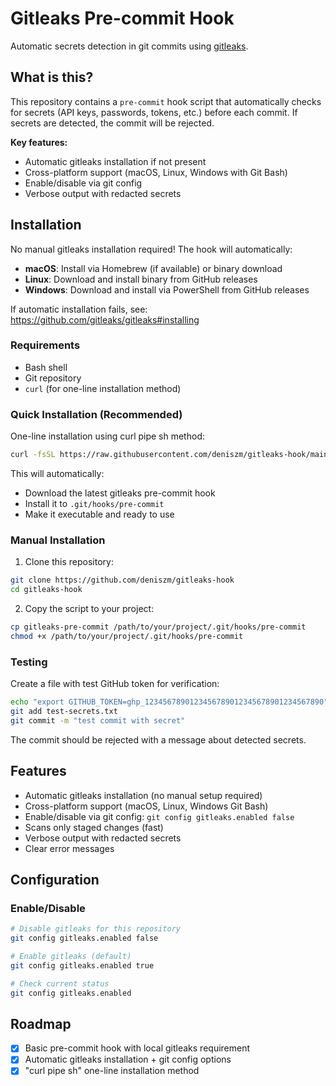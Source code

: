 # Gitleaks Pre-commit Hook

Automatic secrets detection in git commits using [gitleaks](https://github.com/gitleaks/gitleaks).

## What is this?

This repository contains a `pre-commit` hook script that automatically checks for secrets (API keys, passwords, tokens, etc.) before each commit. If secrets are detected, the commit will be rejected.

**Key features:**
- Automatic gitleaks installation if not present
- Cross-platform support (macOS, Linux, Windows with Git Bash)
- Enable/disable via git config
- Verbose output with redacted secrets

## Installation

No manual gitleaks installation required! The hook will automatically:

- **macOS**: Install via Homebrew (if available) or binary download
- **Linux**: Download and install binary from GitHub releases  
- **Windows**: Download and install via PowerShell from GitHub releases

If automatic installation fails, see: https://github.com/gitleaks/gitleaks#installing

### Requirements

- Bash shell
- Git repository
- `curl` (for one-line installation method)

### Quick Installation (Recommended)

One-line installation using curl pipe sh method:

```bash
curl -fsSL https://raw.githubusercontent.com/deniszm/gitleaks-hook/main/install.sh | bash
```

This will automatically:
- Download the latest gitleaks pre-commit hook
- Install it to `.git/hooks/pre-commit`
- Make it executable and ready to use

### Manual Installation

1. Clone this repository:
```bash
git clone https://github.com/deniszm/gitleaks-hook
cd gitleaks-hook
```

2. Copy the script to your project:
```bash
cp gitleaks-pre-commit /path/to/your/project/.git/hooks/pre-commit
chmod +x /path/to/your/project/.git/hooks/pre-commit
```

### Testing

Create a file with test GitHub token for verification:

```bash
echo "export GITHUB_TOKEN=ghp_1234567890123456789012345678901234567890" > test-secrets.txt
git add test-secrets.txt
git commit -m "test commit with secret"
```

The commit should be rejected with a message about detected secrets.

## Features

- Automatic gitleaks installation (no manual setup required)
- Cross-platform support (macOS, Linux, Windows Git Bash)
- Enable/disable via git config: `git config gitleaks.enabled false`
- Scans only staged changes (fast)
- Verbose output with redacted secrets
- Clear error messages

## Configuration

### Enable/Disable

```bash
# Disable gitleaks for this repository
git config gitleaks.enabled false

# Enable gitleaks (default)
git config gitleaks.enabled true

# Check current status
git config gitleaks.enabled
```

## Roadmap

- [x] Basic pre-commit hook with local gitleaks requirement
- [x] Automatic gitleaks installation + git config options  
- [x] "curl pipe sh" one-line installation method